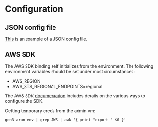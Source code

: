 # Configuration

## JSON config file

[This](../../testData/testConfig.json) is an example of a JSON config file.


## AWS SDK

The AWS SDK binding self initializes from the environment.
The following environment variables should be set under most circumstances:

* AWS_REGION
* AWS_STS_REGIONAL_ENDPOINTS=regional  

The AWS SDK [documentation](https://docs.aws.amazon.com/sdk-for-go/v1/developer-guide/configuring-sdk.html) includes details on the various ways to configure the SDK.

Getting temporary creds from the admin vm:
```
gen3 arun env | grep AWS | awk '{ print "export " $0 }'
```
